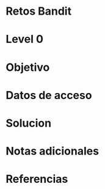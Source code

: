 # Retos Bandit
# Level 0

# Objetivo

# Datos de acceso

# Solucion 

# Notas adicionales


# Referencias 